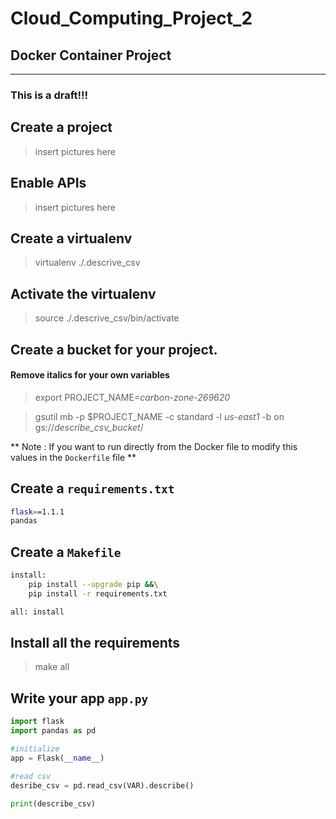 # Cloud_Computing_Project_2
## Docker Container Project

---
### This is a draft!!!

## Create a project
> insert pictures here

## Enable APIs
> insert pictures here


## Create a virtualenv
> virtualenv ./.descrive_csv

## Activate the virtualenv
> source ./.descrive_csv/bin/activate

## Create a bucket for your project.
#### Remove italics for your own variables

> export PROJECT_NAME=*carbon-zone-269620*

> gsutil mb -p $PROJECT_NAME -c standard -l *us-east1* -b on gs://*describe_csv_bucket*/

** Note : If you want to run directly from the Docker file to modify this values in the `Dockerfile` file **

## Create a `requirements.txt`
```bash
flask==1.1.1
pandas
```

## Create a `Makefile`
```bash
install:
	pip install --upgrade pip &&\
	pip install -r requirements.txt

all: install
```

## Install all the requirements
> make all


## Write your app `app.py`
```python
import flask
import pandas as pd

#initialize 
app = Flask(__name__)

#read csv
desribe_csv = pd.read_csv(VAR).describe()

print(describe_csv)
```
